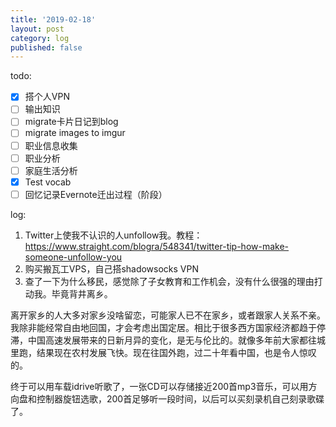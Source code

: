 ```yaml
---
title: '2019-02-18'
layout: post
category: log
published: false
---
```


todo:

- [x] 搭个人VPN
- [ ] 输出知识
- [ ] migrate卡片日记到blog
- [ ] migrate images to imgur
- [ ] 职业信息收集
- [ ] 职业分析
- [ ] 家庭生活分析
- [x] Test vocab
- [ ] 回忆记录Evernote迁出过程（阶段）

log:

1. Twitter上使我不认识的人unfollow我。教程：https://www.straight.com/blogra/548341/twitter-tip-how-make-someone-unfollow-you
2. 购买搬瓦工VPS，自己搭shadowsocks VPN
3. 查了一下为什么移民，感觉除了子女教育和工作机会，没有什么很强的理由打动我。毕竟背井离乡。


离开家乡的人大多对家乡没啥留恋，可能家人已不在家乡，或者跟家人关系不亲。我除非能经常自由地回国，才会考虑出国定居。相比于很多西方国家经济都趋于停滞，中国高速发展带来的日新月异的变化，是无与伦比的。就像多年前大家都往城里跑，结果现在农村发展飞快。现在往国外跑，过二十年看中国，也是令人惊叹的。

终于可以用车载idrive听歌了，一张CD可以存储接近200首mp3音乐，可以用方向盘和控制器旋钮选歌，200首足够听一段时间，以后可以买刻录机自己刻录歌碟了。

